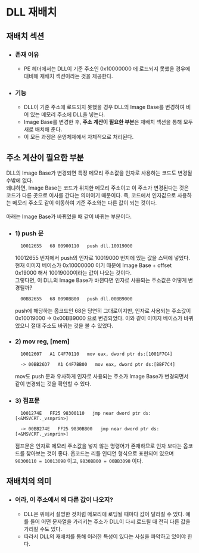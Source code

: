 # DLL 재배치

## 재배치 섹션

- ### 존재 이유
  - PE 헤더에서는 DLL이 기준 주소인 0x10000000 에 로드되지 못했을 경우에 대비해 재배치 섹션이라는 것을 제공한다. 
- ### 기능
  - DLL이 기준 주소에 로드되지 못했을 경우 DLL의 Image Base를 변경하여 비어 있는 메모리 주소에 DLL을 넣는다. 
  - Image Base를 변경한 후, **주소 계산이 필요한 부분**은 재배치 섹션을 통해 모두 새로 배치해 준다.
  - 이 모든 과정은 운영체제에서 자체적으로 처리된다.

## 주소 계산이 필요한 부분

DLL의 Image Base가 변경되면 특정 메모리 주소값을 인자로 사용하는 코드도 변경될 수밖에 없다. </br>
왜냐하면, Image Base는 코드가 위치한 메모리 주소이고 이 주소가 변경된다는 것은 코드가 다른 곳으로 이사를 간다는 의미이기 때문이다. 즉, 코드에서 인자값으로 사용하는 메모리 주소도 같이 이동하여 기준 주소와는 다른 값이 되는 것이다.
</br></br>
아래는 Image Base가 바뀌었을 때 같이 바뀌는 부분이다.

- ### 1) push 문
 
        10012655   68 00900110   push dll.10019000

    10012655 번지에서 push의 인자로 10019000 번지에 있는 값을 스택에 넣었다. </br>
    현재 이미지 베이스가 0x10000000 이기 때문에 Image Base + offset 0x19000 해서 10019000이라는 값이 나오는 것이다. </br>
    그렇다면, 이 DLL의 Image Base가 바뀐다면 인자로 사용되는 주소값은 어떻게 변경될까?

        00BB2655   68 0090BB00   push dll.00BB9000

    push에 해당하는 옵코드인 68은 당연히 그대로이지만, 인자로 사용되는 주소값이 0x10019000 -> 0x00BB9000 으로 변경되었다. 이와 같이 이미지 베이스가 바뀌었으니 절대 주소도 바뀌는 것을 볼 수 있었다. 

- ### 2) mov reg, [mem]

        10012607   A1 C4F70110   mov eax, dword ptr ds:[1001F7C4]

        -> 00BB26D7   A1 C4F7BB00   mov eax, dword ptr ds:[BBF7C4]

    mov도 push 문과 유사하게 인자로 사용되는 주소가 Image Base가 변경되면서 같이 변경되는 것을 확인할 수 있다.

- ### 3) 점프문

        1001274E   FF25 98300110   jmp near dword ptr ds:[<&MSVCRT._vsnprin>]

        -> 00BB274E   FF25 9830BB00   jmp near dword ptr ds:[<&MSVCRT._vsnprin>]
    
    점프문은 인자로 메모리 주소값을 넣지 않는 명령어가 존재하므로 인자 보다는 옵코드를 찾아보는 것이 좋다. 옵코드는 리틀 인디언 형식으로 표현되어 있으며 `98300110 = 10013098` 이고, `9830BB00 = 00BB3098` 이다. 

## 재배치의 의미

- ### 어라, 이 주소에서 왜 다른 값이 나오지?
  - DLL은 위에서 설명한 것처럼 메모리에 로딩될 때마다 값이 달라질 수 있다. 예를 들어 어떤 문자열을 가리키는 주소가 DLL이 다시 로드될 때 전혀 다른 값을 가리킬 수도 있다.
  - 따라서 DLL의 재배치를 통해 이러한 특성이 있다는 사실을 파악하고 있어야 한다.